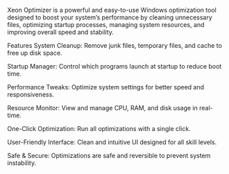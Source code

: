 Xeon Optimizer is a powerful and easy-to-use Windows optimization tool designed to boost your system’s performance by cleaning unnecessary files, optimizing startup processes, managing system resources, and improving overall speed and stability.

Features
System Cleanup: Remove junk files, temporary files, and cache to free up disk space.

Startup Manager: Control which programs launch at startup to reduce boot time.

Performance Tweaks: Optimize system settings for better speed and responsiveness.

Resource Monitor: View and manage CPU, RAM, and disk usage in real-time.

One-Click Optimization: Run all optimizations with a single click.

User-Friendly Interface: Clean and intuitive UI designed for all skill levels.

Safe & Secure: Optimizations are safe and reversible to prevent system instability.
